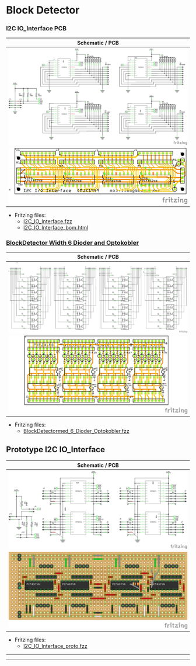 # Block Detector

### I2C IO_Interface PCB

|Schematic / PCB|
|:---:|
|![schem](./Images/I2C_%20IO_Interface_schem.png)|
|![PCB](./Images/I2C_%20IO_Interface_pcb.png)|

* Fritzing files:
  * [I2C_IO_Interface.fzz](./I2C_%20IO_Interface.fzz)
  * [I2C_IO_Interface_bom.html](./I2C_%20IO_Interface_bom.html)

### [BlockDetector Width 6 Dioder and Optokobler](./Block_Detecsion/README.md#blockdetector-width-6-dioder-and-optokobler)

|Schematic / PCB|
|:---:|
|![schem](./Images/BlockDetectormed_6_Dioder_Optokobler_schem.png)|
|![PCB](./Images/BlockDetectormed_6_Dioder_Optokobler_pcb.png)|

* Fritzing files:
  * [BlockDetectormed_6_Dioder_Optokobler.fzz](./BlockDetectormed_6_Dioder_Optokobler.fzz)

## Prototype I2C IO_Interface

|Schematic / PCB|
|:---:|
|![schem](./Images/I2C_%20IO_Interface_proto_schem.png)|
|![PCB](./Images/I2C_%20IO_Interface_proto_bb.png)|

* Fritzing files:
  * [I2C_IO_Interface_proto.fzz](./I2C_%20IO_Interface_proto.fzz)

<hr><hr>
